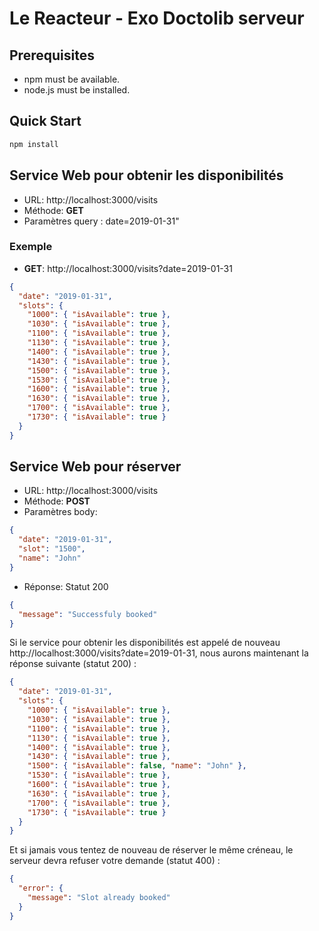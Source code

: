 # Le Reacteur - Exo Doctolib serveur

## Prerequisites

- npm must be available.
- node.js must be installed.

## Quick Start

```bash
npm install
```

## Service Web pour obtenir les disponibilités

- URL: http://localhost:3000/visits
- Méthode: **GET**
- Paramètres query : date=2019-01-31"

### Exemple

- **GET**: http://localhost:3000/visits?date=2019-01-31

```json
{
  "date": "2019-01-31",
  "slots": {
    "1000": { "isAvailable": true },
    "1030": { "isAvailable": true },
    "1100": { "isAvailable": true },
    "1130": { "isAvailable": true },
    "1400": { "isAvailable": true },
    "1430": { "isAvailable": true },
    "1500": { "isAvailable": true },
    "1530": { "isAvailable": true },
    "1600": { "isAvailable": true },
    "1630": { "isAvailable": true },
    "1700": { "isAvailable": true },
    "1730": { "isAvailable": true }
  }
}
```

## Service Web pour réserver

- URL: http://localhost:3000/visits
- Méthode: **POST**
- Paramètres body:

```json
{
  "date": "2019-01-31",
  "slot": "1500",
  "name": "John"
}
```

- Réponse: Statut 200

```json
{
  "message": "Successfuly booked"
}
```

Si le service pour obtenir les disponibilités est appelé de nouveau http://localhost:3000/visits?date=2019-01-31, nous aurons maintenant la réponse suivante (statut 200) :

```json
{
  "date": "2019-01-31",
  "slots": {
    "1000": { "isAvailable": true },
    "1030": { "isAvailable": true },
    "1100": { "isAvailable": true },
    "1130": { "isAvailable": true },
    "1400": { "isAvailable": true },
    "1430": { "isAvailable": true },
    "1500": { "isAvailable": false, "name": "John" },
    "1530": { "isAvailable": true },
    "1600": { "isAvailable": true },
    "1630": { "isAvailable": true },
    "1700": { "isAvailable": true },
    "1730": { "isAvailable": true }
  }
}
```

Et si jamais vous tentez de nouveau de réserver le même créneau, le serveur devra refuser votre demande (statut 400) :

```json
{
  "error": {
    "message": "Slot already booked"
  }
}
```
